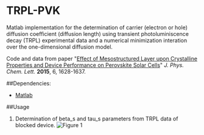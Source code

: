 # TRPL-PVK
Matlab implementation for the determination of carrier (electron or hole) diffusion coefficient (diffusion length) using transient photoluminiscence decay (TRPL) experimental data and a numerical minimization interation over the one-dimensional diffusion model. 

Code and data from paper "[Effect of Mesostructured Layer upon Crystalline Properties and Device Performance on Perovskite Solar Cells](https://doi.org/10.1021/acs.jpclett.5b00483)" *J. Phys. Chem. Lett.* **2015**, 6, 1628-1637.




##Dependencies:
* [Matlab](https://www.mathworks.com/)

##Usage

1. Determination of beta_s and tau_s parameters from TRPL data of blocked device. 
![Figure 1](https://octodex.github.com/images/yaktocat.png)
